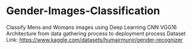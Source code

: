 # Gender-Images-Classification
Classify Mens and Womans images using Deep Learning CNN VGG16 Architecture from data gathering process to deployment process
Dataset Link: https://www.kaggle.com/datasets/humairmunir/gender-recognizer

